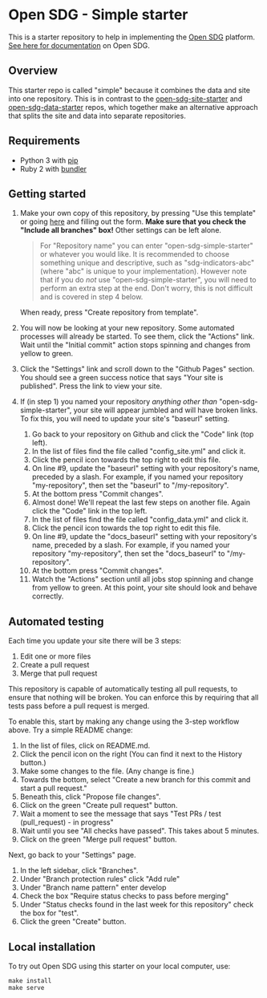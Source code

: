 # Open SDG - Simple starter

This is a starter repository to help in implementing the [Open SDG](https://open-sdg.org) platform. [See here for documentation](https://open-sdg.readthedocs.io) on Open SDG.

## Overview

This starter repo is called "simple" because it combines the data and site into one repository. This is in contrast to the [open-sdg-site-starter](https://github.com/open-sdg/open-sdg-site-starter) and [open-sdg-data-starter](https://github.com/open-sdg/open-sdg-data-starter) repos, which together make an alternative approach that splits the site and data into separate repositories.

## Requirements

* Python 3 with [pip](https://pypi.org/project/pip/)
* Ruby 2 with [bundler](https://bundler.io/)

## Getting started

1. Make your own copy of this repository, by pressing "Use this template" or going [here](https://github.com/open-sdg/open-sdg-simple-starter/generate) and filling out the form. **Make sure that you check the "Include all branches" box!** Other settings can be left alone.

   > For "Repository name" you can enter "open-sdg-simple-starter" or whatever you would like. It is recommended to choose something unique and descriptive, such as "sdg-indicators-abc" (where "abc" is unique to your implementation). However note that if you do *not* use "open-sdg-simple-starter", you will need to perform an extra step at the end. Don't worry, this is not difficult and is covered in step 4 below.

    When ready, press "Create repository from template".

2. You will now be looking at your new repository. Some automated processes will already be started. To see them, click the "Actions" link. Wait until the "Initial commit" action stops spinning and changes from yellow to green.
3. Click the "Settings" link and scroll down to the "Github Pages" section. You should see a green success notice that says "Your site is published". Press the link to view your site.
4. If (in step 1) you named your repository *anything other than* "open-sdg-simple-starter", your site will appear jumbled and will have broken links. To fix this, you will need to update your site's "baseurl" setting.
    1. Go back to your repository on Github and click the "Code" link (top left).
    2. In the list of files find the file called "config_site.yml" and click it.
    3. Click the pencil icon towards the top right to edit this file.
    4. On line #9, update the "baseurl" setting with your repository's name, preceded by a slash. For example, if you named your repository "my-repository", then set the "baseurl" to "/my-repository".
    5. At the bottom press "Commit changes".
    6. Almost done! We'll repeat the last few steps on another file. Again click the "Code" link in the top left.
    7. In the list of files find the file called "config_data.yml" and click it.
    8. Click the pencil icon towards the top right to edit this file.
    9. On line #9, update the "docs_baseurl" setting with your repository's name, preceded by a slash. For example, if you named your repository "my-repository", then set the "docs_baseurl" to "/my-repository".
    10. At the bottom press "Commit changes".
    11. Watch the "Actions" section until all jobs stop spinning and change from yellow to green. At this point, your site should look and behave correctly.

## Automated testing

Each time you update your site there will be 3 steps:

1. Edit one or more files
2. Create a pull request
3. Merge that pull request

This repository is capable of automatically testing all pull requests, to ensure that nothing will be broken. You can enforce this by requiring that all tests pass before a pull request is merged.

To enable this, start by making any change using the 3-step workflow above. Try a simple README change:

1. In the list of files, click on README.md.
2. Click the pencil icon on the right (You can find it next to the History button.)
3. Make some changes to the file. (Any change is fine.)
4. Towards the bottom, select "Create a new branch for this commit and start a pull request."
5. Beneath this, click "Propose file changes".
6. Click on the green "Create pull request" button.
7. Wait a moment to see the message that says "Test PRs / test (pull_request) - in progress"
8. Wait until you see "All checks have passed". This takes about 5 minutes.
9. Click on the green "Merge pull request" button.

Next, go back to your "Settings" page.

1. In the left sidebar, click "Branches".
2. Under "Branch protection rules" click "Add rule"
3. Under "Branch name pattern" enter develop
4. Check the box "Require status checks to pass before merging"
5. Under "Status checks found in the last week for this repository" check the box for "test".
6. Click the green "Create" button.

## Local installation

To try out Open SDG using this starter on your local computer, use:

```
make install
make serve
```
